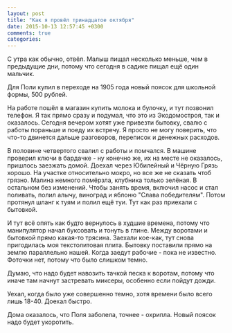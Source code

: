 ```yaml
---
layout: post
title: "Как я провёл тринадцатое октября"
date: 2015-10-13 12:57:45 +0300
comments: true
categories: 
---
```

С утра как обычно, отвёл. Малыш пищал несколько меньше, чем в предыдущие дни, потому что сегодня в садике пищал ещё один мальчик.

Для Поли купил в переходе на 1905 года новый поясок для школьной формы, 500 рублей.

На работе пошёл в магазин купить молока и булочку, и тут позвонил телефон. Я так прямо сразу и подумал, что это из Экодомостроя, так и оказалось. Сегодня вечером хотят уже привезти бытовку, свалю с работы пораньше и поеду их встречу. Я просто не могу поверить, что что-то двинется дальше разговоров, переписок и денежных расходов.

В половине четвертого свалил с работы и помчался. В машине проверил ключи в бардачке - ну конечно же, их на месте не оказалось, пришлось заезжать домой. Доехал через Юбилейный и Чёрную Грязь хорошо. На участке относительно мокро, но все же не сказать чтоб грязно. Малина немного помёрзла, клубника только зелёная. В остальном без изменений. Чтобы занять время, включил насос и стал поливать, полил алычу, виноград и яблоню "Слава победителям". Потом протянул шланг к туям и полил ещё туи. Тут как раз приехали с бытовкой.

И тут всё опять как будто вернулось в худшие времена, потому что манипулятор начал буксовать и тонуть  в глине. Между воротами и бытовкой прямо какая-то трясина. Заехали кое-как, тут снова пригодилась моя текстолитовая плита. Бытовку поставили прямо на землю параллельно нашей. Когда заедут рабочие - пока не известно. Фоточки нет, потому что было слишком темно.

Думаю, что надо будет навозить тачкой песка к воротам, потому что иначе там начнут застревать миксеры, особенно если пойдут дожди.

Уехал, когда было уже совершенно темно, хотя времени было всего лишь 18-40. Доехал быстро.

Дома оказалось, что Поля заболела, точнее - охрипла. Новый поясок надо будет укоротить.